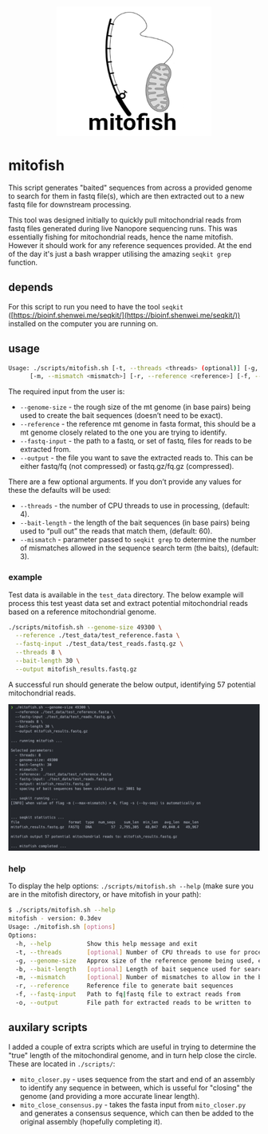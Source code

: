 
<p align="center">
  <img width="310" height="260" src="images/logo.png">
</p>

# mitofish

This script generates "baited" sequences from across a provided genome to search for them in fastq file(s), which are then extracted out to a new fastq file for downstream processing.

This tool was designed initially to quickly pull mitochondrial reads from fastq files generated during live Nanopore sequencing runs. This was essentially fishing for mitochondrial reads, hence the name mitofish. However it should work for any reference sequences provided. At the end of the day it's just a bash wrapper utilising the amazing `seqkit grep` function.

## depends

For this script to run you need to have the tool `seqkit` ([https://bioinf.shenwei.me/seqkit/](https://bioinf.shenwei.me/seqkit/)) installed on the computer you are running on.

## usage

```sh
Usage: ./scripts/mitofish.sh [-t, --threads <threads> (optional)] [-g, --genome-size <genome_size>] [-b, --bait-length <bait_length> (optional)] 
      [-m, --mismatch <mismatch>] [-r, --reference <reference>] [-f, --fastq-input <fastq_input>] [-o, --output <output>]
```

The required input from the user is:

* `--genome-size` - the rough size of the mt genome (in base pairs) being used to create the bait sequences (doesn’t need to be exact).
* `--reference` - the reference mt genome in fasta format, this should be a mt genome closely related to the one you are trying to identify.
* `--fastq-input` - the path to a fastq, or set of fastq, files for reads to be extracted from.
* `--output` - the file you want to save the extracted reads to. This can be either fastq/fq (not compressed) or fastq.gz/fq.gz (compressed).

There are a few optional arguments. If you don’t provide any values for these the defaults will be used:

* `--threads` - the number of CPU threads to use in processing, (default: 4).
* `--bait-length` - the length of the bait sequences (in base pairs) being used to “pull out” the reads that match them, (default: 60).
* `--mismatch` - parameter passed to `seqkit grep` to determine the number of mismatches allowed in the sequence search term (the baits), (default: 3).

### example

Test data is available in the `test_data` directory. The below example will process this test yeast data set and extract potential mitochondrial reads based on a reference mitochondrial genome.

```sh
./scripts/mitofish.sh --genome-size 49300 \
  --reference ./test_data/test_reference.fasta \
  --fastq-input ./test_data/test_reads.fastq.gz \
  --threads 8 \
  --bait-length 30 \
  --output mitofish_results.fastq.gz
```

A successful run should generate the below output, identifying 57 potential mitochondrial reads.

![screenshot](images/20231212121018.png)

### help

To display the help options: `./scripts/mitofish.sh --help` (make sure you are in the mitofish directory, or have mitofish in your path):

```sh
$ ./scripts/mitofish.sh --help
mitofish - version: 0.3dev
Usage: ./mitofish.sh [options]
Options:
  -h, --help          Show this help message and exit
  -t, --threads       [optional] Number of CPU threads to use for processing, default: 4
  -g, --genome-size   Approx size of the reference genome being used, example: 16500 (for mammalian mt genomes)
  -b, --bait-length   [optional] Length of bait sequence used for searching, default: 60
  -m, --mismatch      [optional] Number of mismatches to allow in the bait sequences, default: 3
  -r, --reference     Reference file to generate bait sequences
  -f, --fastq-input   Path to fq|fastq file to extract reads from
  -o, --output        File path for extracted reads to be written to
```

## auxilary scripts

I added a couple of extra scripts which are useful in trying to determine the "true" length of the mitochondiral genome, and in turn help close the circle. These are located in `./scripts/`:

* `mito_closer.py` - uses sequence from the start and end of an assembly to identify any sequence in between, which is usseful for "closing" the genome (and providing a more accurate linear length).
* `mito_close_consensus.py` - takes the fasta input from `mito_closer.py` and generates a consensus sequence, which can then be added to the original assembly (hopefully completing it).
